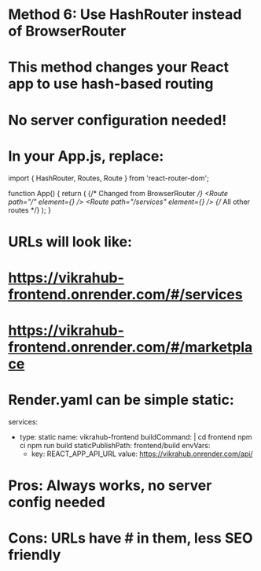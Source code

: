 # Method 6: Use HashRouter instead of BrowserRouter

# This method changes your React app to use hash-based routing
# No server configuration needed!

# In your App.js, replace:
import { HashRouter, Routes, Route } from 'react-router-dom';

function App() {
  return (
    <ErrorBoundary>
      <AuthProvider>
        <HashRouter> {/* Changed from BrowserRouter */}
          <Layout>
            <Routes>
              <Route path="/" element={<Home />} />
              <Route path="/services" element={<Services />} />
              {/* All other routes */}
            </Routes>
          </Layout>
        </HashRouter>
      </AuthProvider>
    </ErrorBoundary>
  );
}

# URLs will look like:
# https://vikrahub-frontend.onrender.com/#/services
# https://vikrahub-frontend.onrender.com/#/marketplace

# Render.yaml can be simple static:
services:
  - type: static
    name: vikrahub-frontend
    buildCommand: |
      cd frontend
      npm ci
      npm run build
    staticPublishPath: frontend/build
    envVars:
      - key: REACT_APP_API_URL
        value: https://vikrahub.onrender.com/api/

# Pros: Always works, no server config needed
# Cons: URLs have # in them, less SEO friendly
